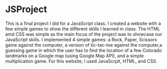 # JSProject
This is a final project I did for a JavaScript class. 
I created a website with a few simple games to show the different skills I learned in class.
The HTML amd CSS was simple as the main focus of the project was to showcase our JavaScript skills.
I implemented 4 simple games: a Rock, Paper, Scissors game against the computer, a version of tic-tac-toe against the computer,a guessing game in which the user has to find the location of a few Colorado landmarks on a Google map (using Google Map API), and a simple multiplication game.
For this website, I used JavaScrpit, HTML, and CSS. 
